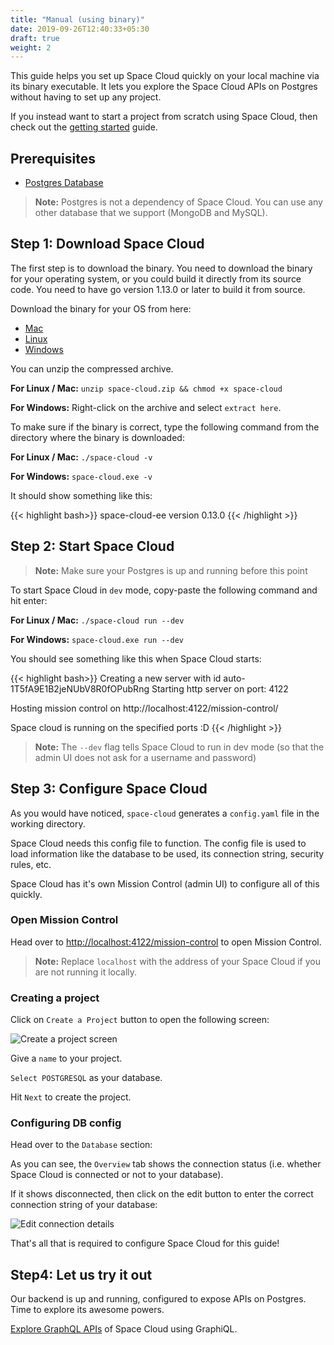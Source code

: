 ```yaml
---
title: "Manual (using binary)"
date: 2019-09-26T12:40:33+05:30
draft: true
weight: 2
---
```


This guide helps you set up Space Cloud quickly on your local machine via its binary executable. It lets you explore the Space Cloud APIs on Postgres without having to set up any project.

If you instead want to start a project from scratch using Space Cloud, then check out the [getting started](/docs/getting-started) guide.

## Prerequisites

- [Postgres Database](https://www.tutorialspoint.com/postgresql/postgresql_environment.htm)

> **Note:** Postgres is not a dependency of Space Cloud. You can use any other database that we support (MongoDB and MySQL).

## Step 1: Download Space Cloud

The first step is to download the binary. You need to download the binary for your operating system, or you could build it directly from its source code. You need to have go version 1.13.0 or later to build it from source.

Download the binary for your OS from here:

- [Mac](https://spaceuptech.com/downloads/darwin/space-cloud.zip)
- [Linux](https://spaceuptech.com/downloads/linux/space-cloud.zip)
- [Windows](https://spaceuptech.com/downloads/windows/space-cloud.zip)

You can unzip the compressed archive.

**For Linux / Mac:** `unzip space-cloud.zip && chmod +x space-cloud`

**For Windows:** Right-click on the archive and select `extract here`.

To make sure if the binary is correct, type the following command from the directory where the binary is downloaded:

**For Linux / Mac:** `./space-cloud -v`

**For Windows:** `space-cloud.exe -v`

It should show something like this:

{{< highlight bash>}}
space-cloud-ee version 0.13.0
{{< /highlight >}}

## Step 2: Start Space Cloud

> **Note:** Make sure your Postgres is up and running before this point

To start Space Cloud in `dev` mode, copy-paste the following command and hit enter:

**For Linux / Mac:** `./space-cloud run --dev`

**For Windows:** `space-cloud.exe run --dev`

You should see something like this when Space Cloud starts:

{{< highlight bash>}}
Creating a new server with id auto-1T5fA9E1B2jeNUbV8R0fOPubRng
Starting http server on port: 4122

   Hosting mission control on http://localhost:4122/mission-control/

Space cloud is running on the specified ports :D
{{< /highlight >}}

> **Note:** The `--dev` flag tells Space Cloud to run in dev mode (so that the admin UI does not ask for a username and password)

## Step 3: Configure Space Cloud

As you would have noticed, `space-cloud` generates a `config.yaml` file in the working directory.

Space Cloud needs this config file to function. The config file is used to load information like the database to be used, its connection string, security rules, etc. 

Space Cloud has it's own Mission Control (admin UI) to configure all of this quickly. 

### Open Mission Control

Head over to [http://localhost:4122/mission-control](http://localhost:4122/mission-control) to open Mission Control.

> **Note:** Replace `localhost` with the address of your Space Cloud if you are not running it locally. 

### Creating a project

Click on `Create a Project` button to open the following screen:

![Create a project screen](/images/screenshots/create-project.png)

Give a `name` to your project. 

`Select POSTGRESQL` as your database.

Hit `Next` to create the project.

### Configuring DB config

Head over to the `Database` section:

As you can see, the `Overview` tab shows the connection status (i.e. whether Space Cloud is connected or not to your database). 

If it shows disconnected, then click on the edit button to enter the correct connection string of your database:

![Edit connection details](/images/screenshots/edit-connection-postgres.png)

That's all that is required to configure Space Cloud for this guide!

## Step4: Let us try it out 

Our backend is up and running, configured to expose APIs on Postgres. Time to explore its awesome powers. 

[Explore GraphQL APIs](/getting-started/quick-start/explore-graphql) of Space Cloud using GraphiQL.